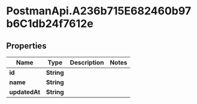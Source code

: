 # PostmanApi.A236b715E682460b97b6C1db24f7612e

## Properties

Name | Type | Description | Notes
------------ | ------------- | ------------- | -------------
**id** | **String** |  | 
**name** | **String** |  | 
**updatedAt** | **String** |  | 


